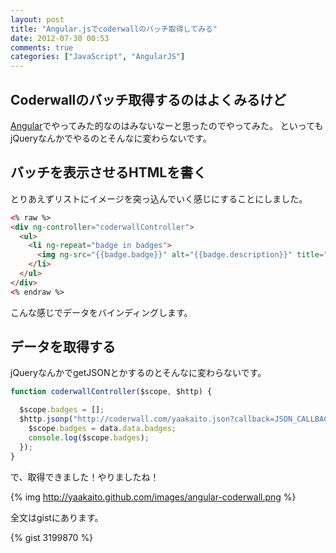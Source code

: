 ```yaml
---
layout: post
title: "Angular.jsでcoderwallのバッチ取得してみる"
date: 2012-07-30 00:53
comments: true
categories: ["JavaScript", "AngularJS"]
---
```


## Coderwallのバッチ取得するのはよくみるけど
[Angular](http://angularjs.org/)でやってみた的なのはみないなーと思ったのでやってみた。
といってもjQueryなんかでやるのとそんなに変わらないです。

## バッチを表示させるHTMLを書く
とりあえずリストにイメージを突っ込んでいく感じにすることにしました。
```html
<% raw %>
<div ng-controller="coderwallController">
  <ul>
    <li ng-repeat="badge in badges">
      <img ng-src="{{badge.badge}}" alt="{{badge.description}}" title="{{badge.name}}" />
    </li>
  </ul>
</div>
<% endraw %>
```
こんな感じでデータをバインディングします。

## データを取得する
jQueryなんかでgetJSONとかするのとそんなに変わらないです。
```javascript
function coderwallController($scope, $http) {

  $scope.badges = [];   
  $http.jsonp("http://coderwall.com/yaakaito.json?callback=JSON_CALLBACK").success(function(data,status,header,config){
    $scope.badges = data.data.badges;
    console.log($scope.badges);
  });
}
```
で、取得できました！やりましたね！

{% img http://yaakaito.github.com/images/angular-coderwall.png %}

全文はgistにあります。

{% gist 3199870 %}
